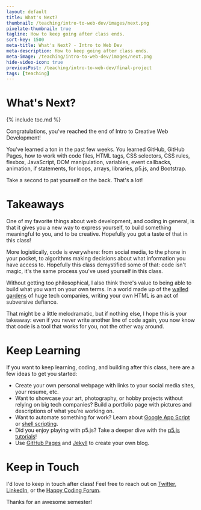 ```yaml
---
layout: default
title: What's Next?
thumbnail: /teaching/intro-to-web-dev/images/next.png
pixelate-thumbnail: true
tagline: How to keep going after class ends.
sort-key: 1500
meta-title: What's Next? - Intro to Web Dev
meta-description: How to keep going after class ends.
meta-image: /teaching/intro-to-web-dev/images/next.png
hide-video-icon: true
previousPost: /teaching/intro-to-web-dev/final-project
tags: [teaching]
---
```


# What's Next?

{% include toc.md %}

Congratulations, you've reached the end of Intro to Creative Web Development!

You've learned a ton in the past few weeks. You learned GitHub, GitHub Pages, how to work with code files, HTML tags, CSS selectors, CSS rules, flexbox, JavaScript, DOM manipulation, variables, event callbacks, animation, if statements, for loops, arrays, libraries, p5.js, and Bootstrap.

Take a second to pat yourself on the back. That's a lot!

# Takeaways

One of my favorite things about web development, and coding in general, is that it gives you a new way to express yourself, to build something meaningful to you, and to be creative. Hopefully you got a taste of that in this class!

More logistically, code is everywhere: from social media, to the phone in your pocket, to algorithms making decisions about what information you have access to. Hopefully this class demystified some of that: code isn't magic, it's the same process you've used yourself in this class.

Without getting too philosophical, I also think there's value to being able to build what you want on your own terms. In a world made up of the [walled gardens](https://en.wikipedia.org/wiki/Closed_platform) of huge tech companies, writing your own HTML is an act of subversive defiance.

That might be a little melodramatic, but if nothing else, I hope this is your takeaway: even if you never write another line of code again, you now know that code is a tool that works for you, not the other way around.

# Keep Learning

If you want to keep learning, coding, and building after this class, here are a few ideas to get you started:

- Create your own personal webpage with links to your social media sites, your resume, etc.
- Want to showcase your art, photography, or hobby projects without relying on big tech companies? Build a portfolio page with pictures and descriptions of what you're working on.
- Want to automate something for work? Learn about [Google App Script](https://www.google.com/script/start/) or [shell scripting](https://en.wikipedia.org/wiki/Shell_script).
- Did you enjoy playing with p5.js? Take a deeper dive with the [p5.js tutorials](/tutorials/p5js)!
- Use [GitHub Pages](/tutorials/html/github-pages) and [Jekyll](/tutorials/html/jekyll) to create your own blog.

# Keep in Touch

I'd love to keep in touch after class! Feel free to reach out on [Twitter](https://twitter.com/TheKevinWorkman), [LinkedIn](https://www.linkedin.com/in/kevin-workman/), or the [Happy Coding Forum](https://forum.happycoding.io).

Thanks for an awesome semester!
